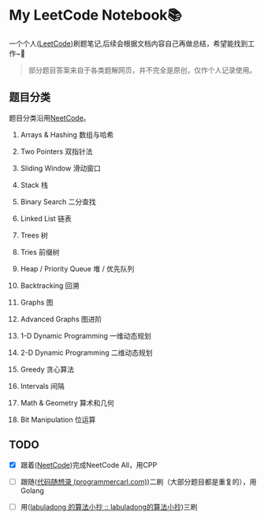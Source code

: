 # My LeetCode Notebook📚

一个个人([LeetCode](https://leetcode.com/))刷题笔记,后续会根据文档内容自己再做总结，希望能找到工作~🙏

> 部分题目答案来自于各类题解网页，并不完全是原创，仅作个人记录使用。

## 题目分类

题目分类沿用[NeetCode](https://neetcode.io/)。

1. Arrays & Hashing 数组与哈希

2. Two Pointers 双指针法

3. Sliding Window 滑动窗口

4. Stack 栈

5. Binary Search 二分查找

6. Linked List 链表

7. Trees 树

8. Tries 前缀树

9. Heap / Priority Queue 堆 / 优先队列

10. Backtracking 回溯

11. Graphs 图

12. Advanced Graphs 图进阶

13. 1-D Dynamic Programming 一维动态规划

14. 2-D Dynamic Programming 二维动态规划

15. Greedy 贪心算法

16. Intervals 间隔

17. Math & Geometry 算术和几何

18. Bit Manipulation 位运算

## TODO

- [x] 跟着([NeetCode](https://neetcode.io/))完成NeetCode All，用CPP

- [ ] 跟随([代码随想录 (programmercarl.com)](https://www.programmercarl.com/))二刷（大部分题目都是重复的），用Golang

- [ ] 用([labuladong 的算法小抄 :: labuladong的算法小抄](https://labuladong.github.io/algo/))三刷
